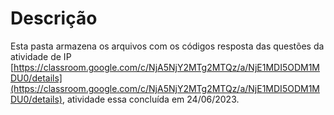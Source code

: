 # Descrição

Esta pasta armazena os arquivos com os códigos resposta das questões da atividade de IP [https://classroom.google.com/c/NjA5NjY2MTg2MTQz/a/NjE1MDI5ODM1MDU0/details](https://classroom.google.com/c/NjA5NjY2MTg2MTQz/a/NjE1MDI5ODM1MDU0/details), atividade essa concluída em 24/06/2023.